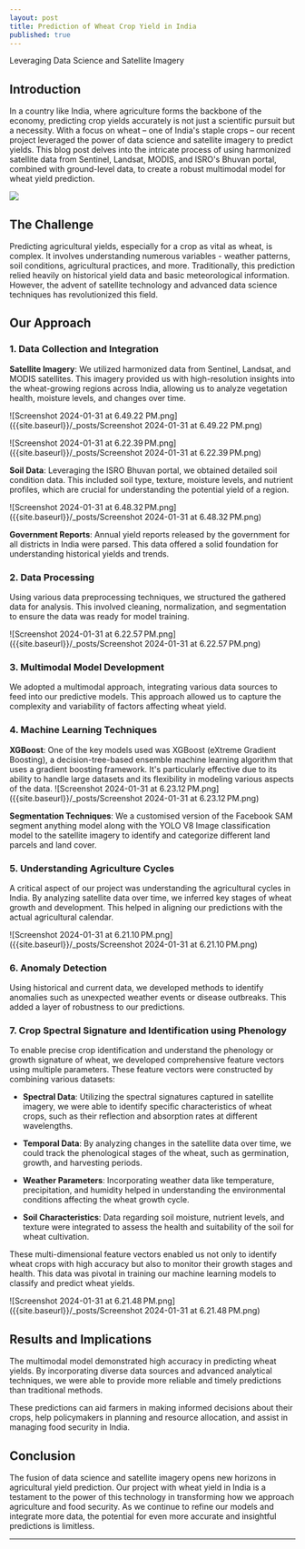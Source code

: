 ```yaml
---
layout: post
title: Prediction of Wheat Crop Yield in India
published: true
---
```


Leveraging Data Science and Satellite Imagery

## Introduction

In a country like India, where agriculture forms the backbone of the economy, predicting crop yields accurately is not just a scientific pursuit but a necessity. With a focus on wheat – one of India's staple crops – our recent project leveraged the power of data science and satellite imagery to predict yields. This blog post delves into the intricate process of using harmonized satellite data from Sentinel, Landsat, MODIS, and ISRO's Bhuvan portal, combined with ground-level data, to create a robust multimodal model for wheat yield prediction.

![](https://raw.githubusercontent.com/milind-soni/milind-soni.github.io/master/_posts/DALL·E%202024-01-31%2018.33.10%20-%20A%20polished%20and%20professional%20digital%20illustration%20suitable%20as%20a%20header%20for%20an%20article%20about%20agricultural%20technology%20in%20India.%20The%20image%20should%20symboliz.png)



## The Challenge

Predicting agricultural yields, especially for a crop as vital as wheat, is complex. It involves understanding numerous variables - weather patterns, soil conditions, agricultural practices, and more. Traditionally, this prediction relied heavily on historical yield data and basic meteorological information. However, the advent of satellite technology and advanced data science techniques has revolutionized this field.

## Our Approach



### 1. Data Collection and Integration

**Satellite Imagery**: We utilized harmonized data from Sentinel, Landsat, and MODIS satellites. This imagery provided us with high-resolution insights into the wheat-growing regions across India, allowing us to analyze vegetation health, moisture levels, and changes over time.

![Screenshot 2024-01-31 at 6.49.22 PM.png]({{site.baseurl}}/_posts/Screenshot 2024-01-31 at 6.49.22 PM.png)


![Screenshot 2024-01-31 at 6.22.39 PM.png]({{site.baseurl}}/_posts/Screenshot 2024-01-31 at 6.22.39 PM.png)


**Soil Data**: Leveraging the ISRO Bhuvan portal, we obtained detailed soil condition data. This included soil type, texture, moisture levels, and nutrient profiles, which are crucial for understanding the potential yield of a region.

![Screenshot 2024-01-31 at 6.48.32 PM.png]({{site.baseurl}}/_posts/Screenshot 2024-01-31 at 6.48.32 PM.png)


**Government Reports**: Annual yield reports released by the government for all districts in India were parsed. This data offered a solid foundation for understanding historical yields and trends.

### 2. Data Processing

Using various data preprocessing techniques, we structured the gathered data for analysis. This involved cleaning, normalization, and segmentation to ensure the data was ready for model training.

![Screenshot 2024-01-31 at 6.22.57 PM.png]({{site.baseurl}}/_posts/Screenshot 2024-01-31 at 6.22.57 PM.png)


### 3. Multimodal Model Development

We adopted a multimodal approach, integrating various data sources to feed into our predictive models. This approach allowed us to capture the complexity and variability of factors affecting wheat yield.

### 4. Machine Learning Techniques

**XGBoost**: One of the key models used was XGBoost (eXtreme Gradient Boosting), a decision-tree-based ensemble machine learning algorithm that uses a gradient boosting framework. It's particularly effective due to its ability to handle large datasets and its flexibility in modeling various aspects of the data.
![Screenshot 2024-01-31 at 6.23.12 PM.png]({{site.baseurl}}/_posts/Screenshot 2024-01-31 at 6.23.12 PM.png)


**Segmentation Techniques**: We a customised version of the Facebook SAM segment anything model along with the YOLO V8 Image classification model to the satellite imagery to identify and categorize different land parcels and land cover.


### 5. Understanding Agriculture Cycles

A critical aspect of our project was understanding the agricultural cycles in India. By analyzing satellite data over time, we inferred key stages of wheat growth and development. This helped in aligning our predictions with the actual agricultural calendar.

![Screenshot 2024-01-31 at 6.21.10 PM.png]({{site.baseurl}}/_posts/Screenshot 2024-01-31 at 6.21.10 PM.png)


### 6. Anomaly Detection

Using historical and current data, we developed methods to identify anomalies such as unexpected weather events or disease outbreaks. This added a layer of robustness to our predictions.

### 7. Crop Spectral Signature and Identification using Phenology

To enable precise crop identification and understand the phenology or growth signature of wheat, we developed comprehensive feature vectors using multiple parameters. These feature vectors were constructed by combining various datasets:

- **Spectral Data**: Utilizing the spectral signatures captured in satellite imagery, we were able to identify specific characteristics of wheat crops, such as their reflection and absorption rates at different wavelengths.

- **Temporal Data**: By analyzing changes in the satellite data over time, we could track the phenological stages of the wheat, such as germination, growth, and harvesting periods.

- **Weather Parameters**: Incorporating weather data like temperature, precipitation, and humidity helped in understanding the environmental conditions affecting the wheat growth cycle.

- **Soil Characteristics**: Data regarding soil moisture, nutrient levels, and texture were integrated to assess the health and suitability of the soil for wheat cultivation.

These multi-dimensional feature vectors enabled us not only to identify wheat crops with high accuracy but also to monitor their growth stages and health. This data was pivotal in training our machine learning models to classify and predict wheat yields.


![Screenshot 2024-01-31 at 6.21.48 PM.png]({{site.baseurl}}/_posts/Screenshot 2024-01-31 at 6.21.48 PM.png)

## Results and Implications

The multimodal model demonstrated high accuracy in predicting wheat yields. By incorporating diverse data sources and advanced analytical techniques, we were able to provide more reliable and timely predictions than traditional methods.

These predictions can aid farmers in making informed decisions about their crops, help policymakers in planning and resource allocation, and assist in managing food security in India.

## Conclusion

The fusion of data science and satellite imagery opens new horizons in agricultural yield prediction. Our project with wheat yield in India is a testament to the power of this technology in transforming how we approach agriculture and food security. As we continue to refine our models and integrate more data, the potential for even more accurate and insightful predictions is limitless.

---
